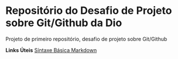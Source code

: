 # Repositório do Desafio de Projeto sobre Git/Github da Dio
Projeto de primeiro repositório, desafio de projeto sobre Git/Github

**Links Úteis**
[Síntaxe Básica Markdown](https://www.markdownguide.org/basic-syntax/)
